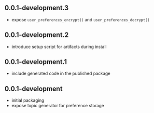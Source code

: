 ## 0.0.1-development.3
- expose `user_preferences_encrypt()` and `user_preferences_decrypt()`

## 0.0.1-development.2
- introduce setup script for artifacts during install

## 0.0.1-development.1
- include generated code in the published package

## 0.0.1-development
- initial packaging
- expose topic generator for preference storage
